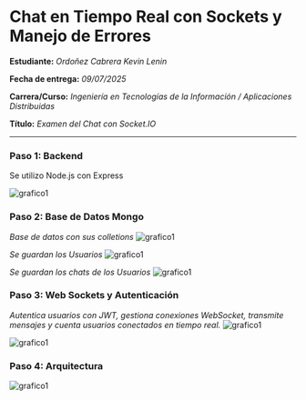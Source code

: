 #  Chat en Tiempo Real con Sockets y Manejo de Errores

**Estudiante:** _Ordoñez Cabrera Kevin Lenin_   

**Fecha de entrega:** _09/07/2025_ 

**Carrera/Curso:**  _Ingeniería en Tecnologías de la Información / Aplicaciones Distribuidas_

**Título:**  _Examen del Chat con Socket.IO_


---
### __Paso 1: Backend__
Se utilizo Node.js con Express

![grafico1](https://i.imgur.com/NiSprT8.png)

### __Paso 2: Base de Datos Mongo__


_Base de datos con sus colletions_
![grafico1](https://i.imgur.com/27rct31.png)

_Se guardan los Usuarios_
![grafico1](https://i.imgur.com/dovFJYJ.png)

_Se guardan los chats de los Usuarios_
![grafico1](hhttps://i.imgur.com/99VkJZX.png)




### __Paso 3: Web Sockets y Autenticación__

_Autentica usuarios con JWT, gestiona conexiones WebSocket, transmite mensajes y cuenta usuarios conectados en tiempo real._
![grafico1](https://i.imgur.com/f92Q4xI.png)

![grafico1](https://i.imgur.com/QZ6K16j.png)


### __Paso 4: Arquitectura__
![grafico1](https://i.imgur.com/nafIODF.png)
